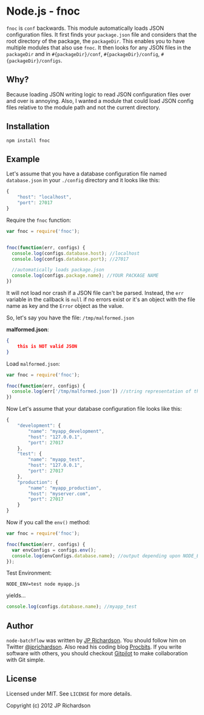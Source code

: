 

Node.js - fnoc
=====================

`fnoc` is `conf` backwards. This module automatically loads JSON configuration files. It first finds your `package.json` file and considers that the root directory of the package, the `packageDir`. This enables you to have multiple modules that also use `fnoc`. It then looks for any JSON files in the `packageDir` and in `#{packageDir}/conf`, `#{packageDir}/config`, `#{packageDir}/configs`.



Why?
----

Because loading JSON writing logic to read JSON configuration files over and over is annoying. Also, I wanted a module that could load JSON config files relative to the module path and not the current directory.



Installation
------------

    npm install fnoc



Example
-------

Let's assume that you have a database configuration file named `database.json` in your `./config` directory and it looks like this:

```javascript
{
    "host": "localhost",
    "port": 27017
}
```

Require the `fnoc` function:

```javascript
var fnoc = require('fnoc');


fnoc(function(err, configs) {
  console.log(configs.database.host); //localhost
  console.log(configs.database.port); //27017

  //automatically loads package.json
  console.log(configs.package.name); //YOUR PACKAGE NAME
})
```

It will not load nor crash if a JSON file can't be parsed. Instead, the `err` variable in the callback is `null` if no errors exist or it's an object with the file name as key and the `Error` object as the value.

So, let's say you have the file: `/tmp/malformed.json`

**malformed.json**:

```json
{
    this is NOT valid JSON
}
```

Load `malformed.json`:

```javascript
var fnoc = require('fnoc');

fnoc(function(err, configs) {
  console.log(err['/tmp/malformed.json']) //string representation of the error
})
```


Now Let's assume that your database configuration file looks like this:

```javascript
{
    "development": {
        "name": "myapp_development",
        "host": "127.0.0.1",
        "port": 27017
    },
    "test": {
        "name": "myapp_test",
        "host": "127.0.0.1",
        "port": 27017
    },
    "production": {
        "name": "myapp_production",
        "host": "myserver.com",
        "port": 27017
    }
}
```

Now if you call the `env()` method:

```javascript
var fnoc = require('fnoc');

fnoc(function(err, configs) {
  var envConfigs = configs.env();
  console.log(envConfigs.database.name); //output depending upon NODE_ENV   
});

```


Test Environment:

    NODE_ENV=test node myapp.js

yields...

```javascript
console.log(configs.database.name); //myapp_test
```



Author
------

`node-batchflow` was written by [JP Richardson][aboutjp]. You should follow him on Twitter [@jprichardson][twitter]. Also read his coding blog [Procbits][procbits]. If you write software with others, you should checkout [Gitpilot][gitpilot] to make collaboration with Git simple.



License
-------

Licensed under MIT. See `LICENSE` for more details.

Copyright (c) 2012 JP Richardson


[aboutjp]: http://about.me/jprichardson
[twitter]: http://twitter.com/jprichardson
[procbits]: http://procbits.com
[gitpilot]: http://gitpilot.com



